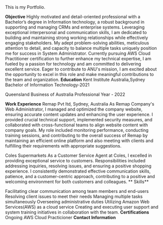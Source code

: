 This is my Portfolio.

**Objective**
Highly motivated and detail-oriented professional with a Bachelor’s degree in Information technology, a robust background in supporting and managing CRMs and enterprise systems. Leveraging exceptional interpersonal and communication skills, I am dedicated to building and maintaining strong working relationships while effectively engaging stakeholders. My adept problem-solving abilities, meticulous attention to detail, and capacity to balance multiple tasks uniquely position me for success in System Administrator.
Currently pursuing AWS Cloud Practitioner certification to further enhance my technical expertise, I am fueled by a passion for technology and am committed to delivering excellent service. Eager to contribute to ANU's mission, I am excited about the opportunity to excel in this role and make meaningful contributions to the team and organization.
**Education**
Kent Institute Australia,Sydney
Bachelor of Information Technology-2021

Queensland Business of Australia
Professional Year - 2022

**Work Experience**
Remap Pvt ltd, Sydney, Australia
As Remap Company's Web Administrator, I managed and optimized the company website, ensuring accurate content updates and enhancing the user experience. I provided crucial technical support, implemented security measures, and collaborated with cross-functional teams to align website content with company goals. My role included monitoring performance, conducting training sessions, and contributing to the overall success of Remap by maintaining an efficient online platform and also meeting with clients and fulfilling their requirements with appropriate suggestions.

Coles Supermarkets
As a Customer Service Agent at Coles, I excelled in providing exceptional service to customers. Responsibilities included addressing inquiries, resolving issues, and ensuring a positive shopping experience. I consistently demonstrated effective communication skills, patience, and a customer-centric approach, contributing to a positive and welcoming environment for both customers and colleagues.
**
Skills**

Facilitating clear communication among team members and end-users
Resolving client issues to meet their needs
Managing multiple tasks simultaneously
Overseeing administrative duties
Utilizing Amazon Web Services(AWS) as a cloud service
Creating and executing user support and system training initiatives in collaboration with the team.
**Certifications**
Ongoing AWS Cloud Practicioner
**Contact Information**

    
